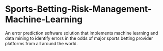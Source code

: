# Sports-Betting-Risk-Management-Machine-Learning
An error prediction software solution that implements machine learning and data mining to identify errors in the odds of major sports betting provider platforms from all around the world.
